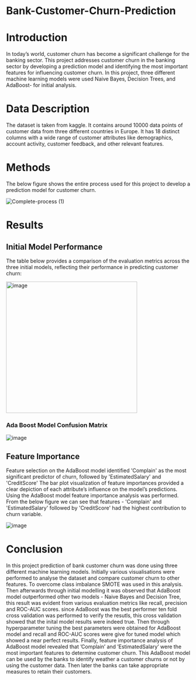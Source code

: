 # Bank-Customer-Churn-Prediction

# Introduction

In today’s world, customer churn has become a significant challenge for the banking sector.
This project addresses customer churn in the banking sector by developing a prediction
model and identifying the most important features for influencing customer churn. In this project, three different machine learning models were used Naive Bayes, Decision
Trees, and AdaBoost- for initial analysis.

# Data Description

The dataset is taken from kaggle. It contains around 10000 data points of customer
data from three different countries in Europe. It has 18 distinct columns with a wide range of
customer attributes like demographics, account activity, customer feedback, and other relevant
features.

# Methods

The below figure shows the entire process used for this project to develop a prediction model for customer churn.

![Complete-process (1)](https://github.com/varun-crypto/Bank-Customer-Churn-Prediction/assets/69026838/de6500b5-65c6-41e2-a333-2d3c66fc7069)

# Results

## Initial Model Performance

The table below provides a comparison of the evaluation metrics across the three initial models,
reflecting their performance in predicting customer churn:

<img width="358" alt="image" src="https://github.com/varun-crypto/Bank-Customer-Churn-Prediction/assets/69026838/41499ec2-9620-4684-b919-966abdca6de8">

### Ada Boost Model Confusion Matrix

![image](https://github.com/varun-crypto/Bank-Customer-Churn-Prediction/assets/69026838/28ef1f2c-0e90-4405-bbed-f97a2e0f27c8)

## Feature Importance

Feature selection on the AdaBoost model identified 'Complain' as the most significant predictor
of churn, followed by 'EstimatedSalary' and 'CreditScore' The bar plot visualization of feature
importances provided a clear depiction of each attribute’s influence on the model’s predictions.
Using the AdaBoost model feature importance analysis was performed. From the below figure we
can see that features - 'Complain' and 'EstimatedSalary' followed by 'CreditScore' had the highest
contribution to churn variable.

![image](https://github.com/varun-crypto/Bank-Customer-Churn-Prediction/assets/69026838/88c99f93-1b83-4dff-902b-cda3024c5694)

# Conclusion

In this project prediction of bank customer churn was done using three different machine learning
models. Initially various visualisations were performed to analyse the dataset and compare customer
churn to other features. To overcome class imbalance SMOTE was used in this analysis. Then
afterwards through initial modelling it was observed that AdaBoost model outperformed other two
models - Naive Bayes and Decision Tree, this result was evident from various evaluation metrics
like recall, precision and ROC-AUC scores. since AdaBoost was the best performer ten fold cross
validation was performed to verify the resutls, this cross validation showed that the inital model
results were indeed true. Then through hyperparameter tuning the best parameters were obtained
for AdaBoost model and recall and ROC-AUC scores were give for tuned model which showed a near
perfect results. Finally, feature importance analysis of AdaBoost model revealed that ’Complain’
and ’EstimatedSalary’ were the most important features to determine customer churn.
This AdaBoost model can be used by the banks to identify weather a customer churns or not
by using the customer data. Then later the banks can take appropriate measures to retain their
customers.








